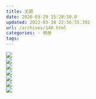 ```yaml
---
title: 无题
date: 2020-03-29 15:20:10.0
updated: 2022-03-30 22:56:55.392
url: /archives/140.html
categories: - 相册
tags: 
---
```




![](https://images.gitbook.cn/19761d40-718d-11ea-bf44-ef79e0369ea9)  
![](https://images.gitbook.cn/735cf220-718d-11ea-ab1a-832c54b4f266)  
![](https://images.gitbook.cn/6cf3b5e0-718d-11ea-b76f-3b9120f55521)  
![](https://images.gitbook.cn/857c1350-718d-11ea-af73-378397689c85)  
![](https://images.gitbook.cn/893a7ae0-718d-11ea-af73-378397689c85)  
![](https://images.gitbook.cn/8c389fb0-718d-11ea-97af-c3b20af12573)  
![](https://images.gitbook.cn/90f98320-718d-11ea-ab1a-832c54b4f266)
